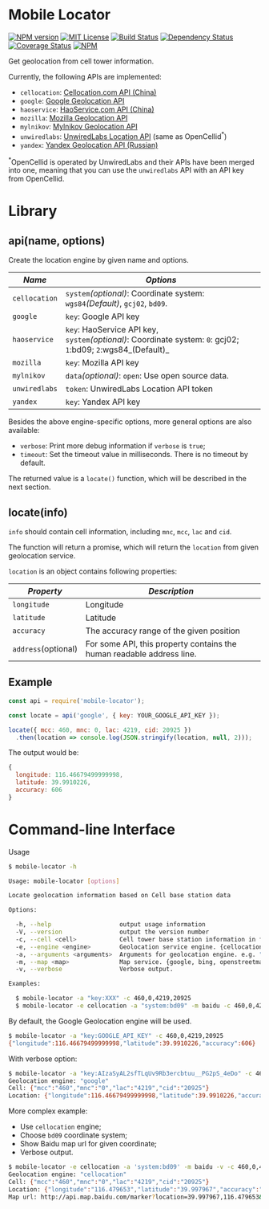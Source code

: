 # Mobile Locator

[![NPM version][npm-version-image]][npm-url]
[![MIT License][license-image]][license-url]
[![Build Status][travis-image]][travis-url]
[![Dependency Status][dependency-image]][dependency-url]
[![Coverage Status][coverage-image]][coverage-url]
[![NPM][npm-classy-badge-image]][npm-classy-badge-url]

[license-image]: http://img.shields.io/badge/license-Apache%202.0-blue.svg?style=flat
[license-url]: LICENSE.txt

[npm-url]: https://npmjs.org/package/mobile-locator
[npm-version-image]: http://img.shields.io/npm/v/mobile-locator.svg?style=flat
[npm-downloads-image]: http://img.shields.io/npm/dm/mobile-locator.svg?style=flat
[npm-classy-badge-image]: https://nodei.co/npm/mobile-locator.png?downloads=true&downloadRank=true&stars=true
[npm-classy-badge-url]: https://nodei.co/npm/mobile-locator/

[travis-url]: http://travis-ci.org/twang2218/mobile-locator
[travis-image]: http://img.shields.io/travis/twang2218/mobile-locator.svg?style=flat

[dependency-url]: https://gemnasium.com/twang2218/mobile-locator
[dependency-image]: http://img.shields.io/gemnasium/twang2218/mobile-locator.svg

[coverage-url]: https://coveralls.io/github/twang2218/mobile-locator?branch=master
[coverage-image]: https://coveralls.io/repos/github/twang2218/mobile-locator/badge.svg?branch=master

Get geolocation from cell tower information.

Currently, the following APIs are implemented:

- `cellocation`: [Cellocation.com API (China)](http://www.cellocation.com/interfac/)
- `google`: [Google Geolocation API](https://developers.google.com/maps/documentation/geolocation/intro)
- `haoservice`: [HaoService.com API (China)](http://www.haoservice.com/docs/1)
- `mozilla`: [Mozilla Geolocation API](https://location.services.mozilla.com/api)
- `mylnikov`: [Mylnikov Geolocation API](https://www.mylnikov.org/archives/1059)
- `unwiredlabs`: [UnwiredLabs Location API](https://unwiredlabs.com/) (same as OpenCellid<sup>*</sup>)
- `yandex`: [Yandex Geolocation API (Russian)](https://tech.yandex.ru/locator/doc/dg/api/geolocation-api_json-docpage/)

<sup>*</sup>OpenCellid is operated by UnwiredLabs and their APIs have been merged into one, meaning that you can use the `unwiredlabs` API with an API key from OpenCellid.

# Library

## api(name, options)

Create the location engine by given name and options.

*Name*  | *Options*
--- | ---
 `cellocation` | `system`_(optional)_: Coordinate system: `wgs84`_(Default)_, `gcj02`, `bd09`.
 `google` | `key`: Google API key
 `haoservice` | `key`: HaoService API key, <br> `system`_(optional)_: Coordinate system: `0`: gcj02; `1`:bd09; `2`:wgs84_(Default)_
 `mozilla` | `key`: Mozilla API key
 `mylnikov` | `data`_(optional)_: `open`: Use open source data.
 `unwiredlabs` | `token`: UnwiredLabs Location API token
 `yandex` | `key`: Yandex API key

Besides the above engine-specific options,  more general options are also available:

- `verbose`: Print more debug information if `verbose` is `true`;
- `timeout`: Set the timeout value in milliseconds. There is no timeout by default.

The returned value is a `locate()` function, which will be described in the next section.

## locate(info)

`info` should contain cell information, including `mnc`, `mcc`, `lac` and `cid`.

The function will return a promise, which will return the `location` from given geolocation service.

`location` is an object contains following properties:

*Property*  | *Description*
--- | ---
 `longitude` | Longitude
 `latitude` | Latitude
 `accuracy` | The accuracy range of the given position
 `address`(optional) | For some API, this property contains the human readable address line.

## Example

```javascript
const api = require('mobile-locator');

const locate = api('google', { key: YOUR_GOOGLE_API_KEY });

locate({ mcc: 460, mnc: 0, lac: 4219, cid: 20925 })
  .then(location => console.log(JSON.stringify(location, null, 2)));
```

The output would be:

```javascript
{
  longitude: 116.46679499999998,
  latitude: 39.9910226,
  accuracy: 606
}
```

# Command-line Interface

Usage

```bash
$ mobile-locator -h

Usage: mobile-locator [options]

Locate geolocation information based on Cell base station data

Options:

  -h, --help                   output usage information
  -V, --version                output the version number
  -c, --cell <cell>            Cell tower base station information in format "MCC,MNC,LAC,CID". "-c 460,0,4219,20925"
  -e, --engine <engine>        Geolocation service engine. {cellocation, google, haoservice, mozilla, mylnikov, unwiredlabs, yandex}. Default: google
  -a, --arguments <arguments>  Arguments for geolocation engine. e.g. "key:XXX,oid:123".
  -m, --map <map>              Map service. {google, bing, openstreetmap, google.cn, bing.cn, baidu}.
  -v, --verbose                Verbose output.

Examples:

  $ mobile-locator -a "key:XXX" -c 460,0,4219,20925
  $ mobile-locator -e cellocation -a "system:bd09" -m baidu -c 460,0,4219,20925

```

By default, the Google Geolocation engine will be used.

```bash
$ mobile-locator -a "key:GOOGLE_API_KEY" -c 460,0,4219,20925
{"longitude":116.46679499999998,"latitude":39.9910226,"accuracy":606}
```

With verbose option:

```bash
$ mobile-locator -a "key:AIzaSyAL2sfTLqUv9Rb3ercbtuu__PG2pS_4eDo" -c 460,0,4219,20925 -v
Geolocation engine: "google"
Cell: {"mcc":"460","mnc":"0","lac":"4219","cid":"20925"}
Location: {"longitude":116.46679499999998,"latitude":39.9910226,"accuracy":606}
```

More complex example:

- Use `cellocation` engine;
- Choose `bd09` coordinate system;
- Show Baidu map url for given coordinate;
- Verbose output.

```bash
$ mobile-locator -e cellocation -a 'system:bd09' -m baidu -v -c 460,0,4219,20925
Geolocation engine: "cellocation"
Cell: {"mcc":"460","mnc":"0","lac":"4219","cid":"20925"}
Location: {"longitude":"116.479653","latitude":"39.997967","accuracy":"100","address":"北京市朝阳区望京街道望京园402号楼;广顺南大街与阜安西路路口东北109米"}
Map url: http://api.map.baidu.com/marker?location=39.997967,116.479653&title=_&content=北京市朝阳区望京街道望京园402号楼;广顺南大街与阜安西路路口东北109米&output=html&autoOpen=true
```
